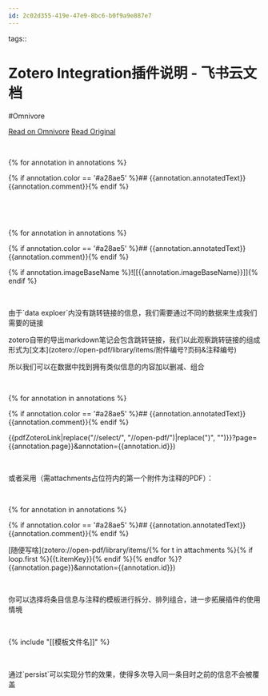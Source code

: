 ```yaml
---
id: 2c02d355-419e-47e9-8bc6-b0f9a9e887e7
---
```



tags:: 

# Zotero Integration插件说明 - 飞书云文档
#Omnivore

[Read on Omnivore](https://omnivore.app/me/zotero-integration-190b97e27f5)
[Read Original](https://f8lfn9zs2l.feishu.cn/docx/doxcno0YluQMgtsNTj3SsaOr9Sd)

​

{% for annotation in annotations %}​

{% if annotation.color == '#a28ae5' %}## {{annotation.annotatedText}}{{annotation.comment}}{% endif %}​

​

​

{% for annotation in annotations %}​

{% if annotation.color == '#a28ae5' %}## {{annotation.annotatedText}}{{annotation.comment}}{% endif %}​

{% if annotation.imageBaseName %}!\[\[{{annotation.imageBaseName}}\]\]{% endif %}​

​

由于\`data exploer\`内没有跳转链接的信息，我们需要通过不同的数据来生成我们需要的链接​

zotero自带的导出markdown笔记会包含跳转链接，我们以此观察跳转链接的组成形式为\[文本\](zotero://open-pdf/library/items/附件编号?页码&注释编号)​

所以我们可以在数据中找到拥有类似信息的内容加以删减、组合​

​

{% for annotation in annotations %}​

{% if annotation.color == '#a28ae5' %}## {{annotation.annotatedText}}{{annotation.comment}}{% endif %}​

{{pdfZoteroLink|replace("//select/", "//open-pdf/")|replace(")", "")}}?page={{annotation.page}}&annotation={{annotation.id}})​

​

或者采用（需attachments占位符内的第一个附件为注释的PDF）：​

​

{% for annotation in annotations %}​

{% if annotation.color == '#a28ae5' %}## {{annotation.annotatedText}}{{annotation.comment}}{% endif %}​

\[随便写啥\](zotero://open-pdf/library/items/{% for t in attachments %}{% if loop.first %}{{t.itemKey}}{% endif %}{% endfor %}?{{annotation.page}}&annotation={{annotation.id}})​

​

你可以选择将条目信息与注释的模板进行拆分、排列组合，进一步拓展插件的使用情境​

​

{% include "\[\[模板文件名\]\]" %}​

​

通过\`persist\`可以实现分节的效果，使得多次导入同一条目时之前的信息不会被覆盖​

